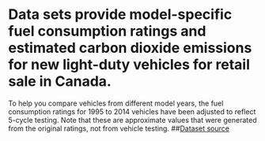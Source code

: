 # Data sets provide model-specific fuel consumption ratings and estimated carbon dioxide emissions for new light-duty vehicles for retail sale in Canada.

To help you compare vehicles from different model years, the fuel consumption ratings for 1995 to 2014 vehicles have been adjusted to reflect 5-cycle testing. Note that these are approximate values that were generated from the original ratings, not from vehicle testing.
##[Dataset source](http://open.canada.ca/data/en/dataset/98f1a129-f628-4ce4-b24d-6f16bf24dd64)
